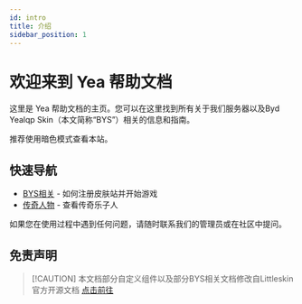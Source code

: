 ```yaml
---
id: intro
title: 介绍
sidebar_position: 1
---
```

# 欢迎来到 Yea 帮助文档

这里是 Yea 帮助文档的主页。您可以在这里找到所有关于我们服务器以及Byd Yealqp Skin（本文简称“BYS”）相关的信息和指南。

推荐使用暗色模式查看本站。
## 快速导航

- [BYS相关](faq/reg) - 如何注册皮肤站并开始游戏
- [传奇人物](heros/yuxudan) - 查看传奇乐子人

<Helpme>如果您在使用过程中遇到任何问题，请随时联系我们的管理员或在社区中提问。</Helpme>

## 免责声明
> [!CAUTION] 本文档部分自定义组件以及部分BYS相关文档修改自Littleskin官方开源文档
> [<BSSection>点击前往</BSSection>](https://github.com/LittleSkinChina/manual-ng)
